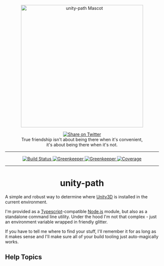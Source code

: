 <p align="center">
  <img alt="unity-path Mascot" src="http://www.catster.com/wp-content/uploads/2015/06/litter-tracking-box.jpg" width="400" />
</p>

<p align="center">
    <a href="https://twitter.com/home?status=me%20x%20unity-path%20%2C%20friends%20forever.%20%F0%9F%92%AB%20https%3A%2F%2Fgithub.com%2Fzettaforge%2Funity-path%20%23gamedev%20%23unity%20%23unity3d%20%40donkeybonks">
    <img alt="Share on Twitter" src="https://img.shields.io/twitter/url/http/shields.io.svg?style=social&maxAge=2592000" />
  </a><br/>
True friendship isn't about being there when it's convenient,<br/>it's about being there when it's not.</p>
<hr />
<p align="center">
  <a href="https://travis-ci.org/zettaforge/unity-path">
    <img alt="Build Status" src="https://travis-ci.org/zettaforge/unity-path.svg?branch=master" />
  </a>
  <a href="https://greenkeeper.io/">
    <img alt="Greenkeeper" src="https://badges.greenkeeper.io/zettaforge/unity-path.svg" />
  </a>
  <a href="https://david-dm.org/zettaforge/unity-path">
    <img alt="Greenkeeper" src="https://david-dm.org/zettaforge/unity-path/status.svg" />
  </a>
  <a href="https://coveralls.io/repos/github/zettaforge/unity-path/badge.svg?branch=master">
    <img alt="Coverage" src="https://coveralls.io/repos/github/zettaforge/unity-path/badge.svg?branch=master" />
  </a>
</p>
<hr />
<h1 align="center">unity-path</h1>
<p>A simple and robust way to determine where <a href="https://unity3d.com/">Unity3D</a> is installed in the current environment.</p>
<p>I'm provided as a <a href="https://typescriptlang.org">Typescript</a>-compatible <a href="https://nodejs.org">Node.js</a> module, but also as a standalone command line utility. Under the hood I'm not that complex - just an environment variable wrapped in friendly glitter.</p>
<p>If you have to tell me where to find your stuff, I'll remember it for as long as it makes sense and I'll make sure all of your build tooling just auto-magically works.</p>

## Help Topics
